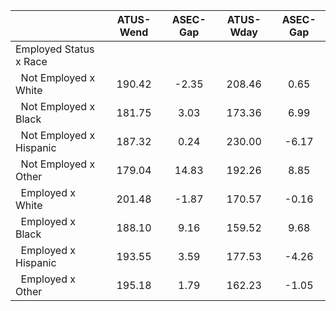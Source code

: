 
|                      |    ATUS-Wend |     ASEC-Gap |    ATUS-Wday |     ASEC-Gap |
| -------------------- | :----------: | :----------: | :----------: | :----------: |
| Employed Status x Race |              |              |              |              |
| &nbsp;&nbsp;Not Employed x White |       190.42 |        -2.35 |       208.46 |         0.65 |
| &nbsp;&nbsp;Not Employed x Black |       181.75 |         3.03 |       173.36 |         6.99 |
| &nbsp;&nbsp;Not Employed x Hispanic |       187.32 |         0.24 |       230.00 |        -6.17 |
| &nbsp;&nbsp;Not Employed x Other |       179.04 |        14.83 |       192.26 |         8.85 |
| &nbsp;&nbsp;Employed x White |       201.48 |        -1.87 |       170.57 |        -0.16 |
| &nbsp;&nbsp;Employed x Black |       188.10 |         9.16 |       159.52 |         9.68 |
| &nbsp;&nbsp;Employed x Hispanic |       193.55 |         3.59 |       177.53 |        -4.26 |
| &nbsp;&nbsp;Employed x Other |       195.18 |         1.79 |       162.23 |        -1.05 |

